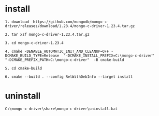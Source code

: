 
# install
    1. download  https://github.com/mongodb/mongo-c-driver/releases/download/1.23.4/mongo-c-driver-1.23.4.tar.gz
    
    2. tar xzf mongo-c-driver-1.23.4.tar.gz
   
    3. cd mongo-c-driver-1.23.4    
   
    4. cmake -DENABLE_AUTOMATIC_INIT_AND_CLEANUP=OFF -DCMAKE_BUILD_TYPE=Release  "-DCMAKE_INSTALL_PREFIX=C:\mongo-c-driver" "-DCMAKE_PREFIX_PATH=C:\mongo-c-driver"  -B cmake-build
   
    5. cd cmake-build
   
    6. cmake --build . --config RelWithDebInfo --target install


# uninstall
    C:\mongo-c-driver\share\mongo-c-driver\uninstall.bat